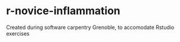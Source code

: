 # r-novice-inflammation
Created during software carpentry Grenoble, to accomodate Rstudio exercises
